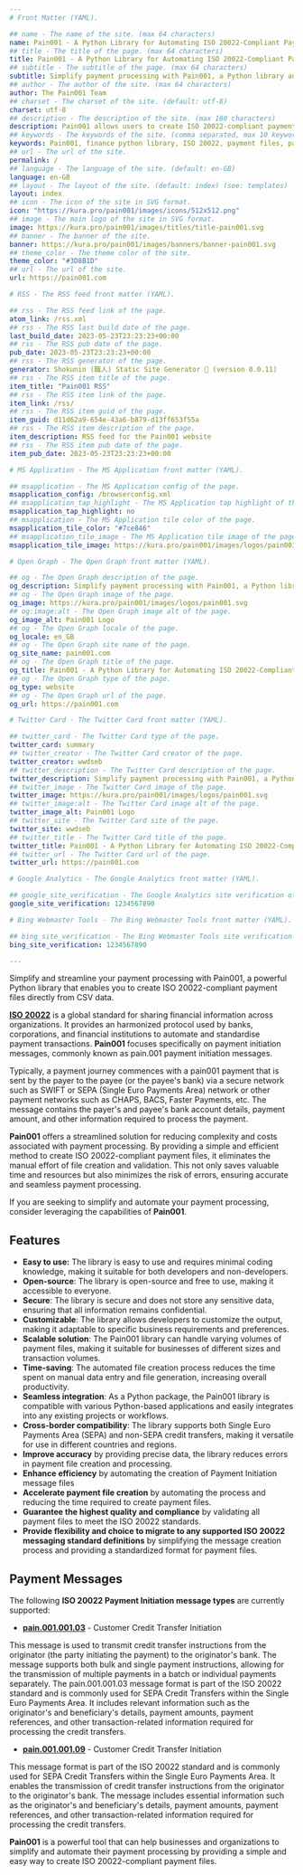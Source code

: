 ```yaml
---
# Front Matter (YAML).

## name - The name of the site. (max 64 characters)
name: Pain001 - A Python Library for Automating ISO 20022-Compliant Payment Files Using CSV Data
## title - The title of the page. (max 64 characters)
title: Pain001 - A Python Library for Automating ISO 20022-Compliant Payment Files Using CSV Data
## subtitle - The subtitle of the page. (max 64 characters)
subtitle: Simplify payment processing with Pain001, a Python library automating ISO 20022-compliant file creation. Save time, ensure accuracy effortlessly
## author - The author of the site. (max 64 characters)
author: The Pain001 Team
## charset - The charset of the site. (default: utf-8)
charset: utf-8
## description - The description of the site. (max 160 characters)
description: Pain001 allows users to create ISO 20022-compliant payment files directly from CSV data.
## keywords - The keywords of the site. (comma separated, max 10 keywords)
keywords: Pain001, finance python library, ISO 20022, payment files, payment processing, automate payments, ISO 20022-compliant, SWIFT, SEPA, payment initiation messages
## url - The url of the site.
permalink: /
## language - The language of the site. (default: en-GB)
language: en-GB
## layout - The layout of the site. (default: index) (see: templates)
layout: index
## icon - The icon of the site in SVG format.
icon: "https://kura.pro/pain001/images/icons/512x512.png"
## image - The main logo of the site in SVG format.
image: https://kura.pro/pain001/images/titles/title-pain001.svg
## banner - The banner of the site.
banner: https://kura.pro/pain001/images/banners/banner-pain001.svg
## theme_color - The theme color of the site.
theme_color: "#3D8B1D"
## url - The url of the site.
url: https://pain001.com

# RSS - The RSS feed front matter (YAML).

## rss - The RSS feed link of the page.
atom_link: /rss.xml
## rss - The RSS last build date of the page.
last_build_date: 2023-05-23T23:23:23+00:00
## rss - The RSS pub date of the page.
pub_date: 2023-05-23T23:23:23+00:00
## rss - The RSS generator of the page.
generator: Shokunin (職人) Static Site Generator 🦀 (version 0.0.11)
## rss - The RSS item title of the page.
item_title: "Pain001 RSS"
## rss - The RSS item link of the page.
item_link: /rss/
## rss - The RSS item guid of the page.
item_guid: d11d62a9-654e-43a6-b879-d13ff653f55a
## rss - The RSS item description of the page.
item_description: RSS feed for the Pain001 website
## rss - The RSS item pub date of the page.
item_pub_date: 2023-05-23T23:23:23+00:00

# MS Application - The MS Application front matter (YAML).

## msapplication - The MS Application config of the page.
msapplication_config: /browserconfig.xml
## msapplication_tap_highlight - The MS Application tap highlight of the page.
msapplication_tap_highlight: no
## msapplication - The MS Application tile color of the page.
msapplication_tile_color: "#7ce846"
## msapplication_tile_image - The MS Application tile image of the page.
msapplication_tile_image: https://kura.pro/pain001/images/logos/pain001.svg

# Open Graph - The Open Graph front matter (YAML).

## og - The Open Graph description of the page.
og_description: Simplify payment processing with Pain001, a Python library automating ISO 20022-compliant file creation. Save time, ensure accuracy effortlessly
## og - The Open Graph image of the page.
og_image: https://kura.pro/pain001/images/logos/pain001.svg
## og:image:alt - The Open Graph image alt of the page.
og_image_alt: Pain001 Logo
## og - The Open Graph locale of the page.
og_locale: en_GB
## og - The Open Graph site name of the page.
og_site_name: pain001.com
## og - The Open Graph title of the page.
og_title: Pain001 - A Python Library for Automating ISO 20022-Compliant Payment Files Using CSV Data
## og - The Open Graph type of the page.
og_type: website
## og - The Open Graph url of the page.
og_url: https://pain001.com

# Twitter Card - The Twitter Card front matter (YAML).

## twitter_card - The Twitter Card type of the page.
twitter_card: summary
## twitter_creator - The Twitter Card creator of the page.
twitter_creator: wwdseb
## twitter_description - The Twitter Card description of the page.
twitter_description: Simplify payment processing with Pain001, a Python library automating ISO 20022-compliant file creation. Save time, ensure accuracy effortlessly
## twitter_image - The Twitter Card image of the page.
twitter_image: https://kura.pro/pain001/images/logos/pain001.svg
## twitter_image:alt - The Twitter Card image alt of the page.
twitter_image_alt: Pain001 Logo
## twitter_site - The Twitter Card site of the page.
twitter_site: wwdseb
## twitter_title - The Twitter Card title of the page.
twitter_title: Pain001 - A Python Library for Automating ISO 20022-Compliant Payment Files Using CSV Data
## twitter_url - The Twitter Card url of the page.
twitter_url: https://pain001.com

# Google Analytics - The Google Analytics front matter (YAML).

## google_site_verification - The Google Analytics site verification of the page.
google_site_verification: 1234567890

# Bing Webmaster Tools - The Bing Webmaster Tools front matter (YAML).

## bing_site_verification - The Bing Webmaster Tools site verification of the page.
bing_site_verification: 1234567890

---
```



<!-- markdownlint-disable MD033 MD041 -->

<div class="container-fluid p-0">

Simplify and streamline your payment processing with Pain001, a powerful
Python library that enables you to create ISO 20022-compliant payment
files directly from CSV data.

**[ISO 20022][1]** is a global standard for sharing financial
information across organizations. It provides an harmonized protocol
used by banks, corporations, and financial institutions to automate
and standardise payment transactions. **Pain001** focuses specifically
on payment initiation messages, commonly known as pain.001 payment
initiation messages.

Typically, a payment journey commences with a pain001 payment that is
sent by the payer to the payee (or the payee's bank) via a secure
network such as SWIFT or SEPA (Single Euro Payments Area) network or
other payment networks such as CHAPS, BACS, Faster Payments, etc.
The message contains the payer's and payee's bank account details,
payment amount, and other information required to process the payment.

**Pain001** offers a streamlined solution for reducing complexity and
costs associated with payment processing. By providing a simple and
efficient method to create ISO 20022-compliant payment files, it
eliminates the manual effort of file creation and validation. This not
only saves valuable time and resources but also minimizes the risk of
errors, ensuring accurate and seamless payment processing.

If you are seeking to simplify and automate your payment processing,
consider leveraging the capabilities of **Pain001**.

<!-- markdownlint-disable MD033 MD041 -->
  <div class="row g-0">
    <div
      class="col-lg-6 order-lg-2 text-white"
      style="background: url('https://kura.pro/unsplash/images/banners/jake-noren-6eImcnVtAHE-unsplash.jpg') no-repeat; background-size: cover;">
    </div>
    <div class="col-lg-6 order-lg-1 text-left">

## Features

- **Easy to use:** The library is easy to use and requires minimal coding knowledge, making it suitable for both developers and non-developers.
- **Open-source**: The library is open-source and free to use, making it accessible to everyone.
- **Secure**: The library is secure and does not store any sensitive data, ensuring that all information remains confidential.
- **Customizable**: The library allows developers to customize the output, making it adaptable to specific business requirements and preferences.
- **Scalable solution**: The Pain001 library can handle varying volumes of payment files, making it suitable for businesses of different sizes and transaction volumes.
- **Time-saving**: The automated file creation process reduces the time spent on manual data entry and file generation, increasing overall productivity.
- **Seamless integration**: As a Python package, the Pain001 library is compatible with various Python-based applications and easily integrates into any existing projects or workflows.
- **Cross-border compatibility**: The library supports both Single Euro Payments Area (SEPA) and non-SEPA credit transfers, making it versatile for use in different countries and regions.
- **Improve accuracy** by providing precise data, the library reduces errors in payment file creation and processing.
- **Enhance efficiency** by automating the creation of Payment Initiation message files
- **Accelerate payment file creation** by automating the process and reducing the time required to create payment files.
- **Guarantee the highest quality and compliance** by validating all payment files to meet the ISO 20022 standards.
- **Provide flexibility and choice to migrate to any supported ISO 20022 messaging standard definitions** by simplifying the message creation process and providing a standardized format for payment files.

</div>
</div>

<div class="row g-0">
  <div
    class="col-lg-6 text-white"
    style="
      background: url('https://kura.pro/unsplash/images/banners/dylan-calluy-JpflvzEl5cg-unsplash.jpg');
      background-size: contain;
      background-size: 100% 100%;">
  </div>
  <div class="col-lg-6 my-auto showcase-text py-5 px-5">

<!-- markdownlint-enable MD033 MD041 -->

## Payment Messages

The following **ISO 20022 Payment Initiation message types** are
currently supported:

- **[pain.001.001.03](/pain.001.001.03/)** - Customer Credit Transfer Initiation

This message is used to transmit credit transfer instructions from the
originator (the party initiating the payment) to the originator's bank.
The message supports both bulk and single payment instructions, allowing
for the transmission of multiple payments in a batch or individual
payments separately. The pain.001.001.03 message format is part of the
ISO 20022 standard and is commonly used for SEPA Credit Transfers within
the Single Euro Payments Area. It includes relevant information such as
the originator's and beneficiary's details, payment amounts, payment
references, and other transaction-related information required for
processing the credit transfers.

- **[pain.001.001.09](/pain.001.001.09/)** - Customer Credit Transfer Initiation

This message format is part of the ISO 20022 standard and is commonly
used for SEPA Credit Transfers within the Single Euro Payments Area. It
enables the transmission of credit transfer instructions from the
originator to the originator's bank. The message includes essential
information such as the originator's and beneficiary's details, payment
amounts, payment references, and other transaction-related information
required for processing the credit transfers.

<!-- markdownlint-disable MD033 MD041 -->
</div>
</div>
</div>

<div class="container-fluid px-5 pt-5">

<!-- markdownlint-enable MD033 MD041 -->

**Pain001** is a powerful tool that can help businesses and
organizations to simplify and automate their payment processing by
providing a simple and easy way to create ISO 20022-compliant payment
files.

</div>
<!-- markdownlint-disable MD033 MD041 -->

[1]: https://www.iso20022.org/

